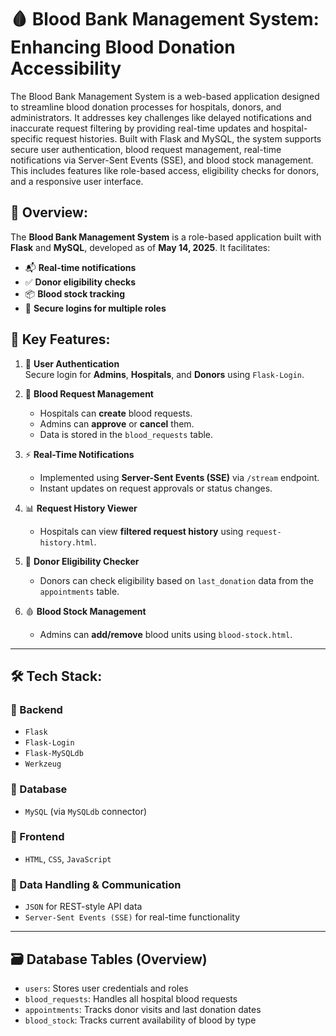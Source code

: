 # 🩸 Blood Bank Management System: Enhancing Blood Donation Accessibility

The Blood Bank Management System is a web-based application designed to streamline blood donation processes for hospitals, donors, and administrators. It addresses key challenges like delayed notifications and inaccurate request filtering by providing real-time updates and hospital-specific request histories. Built with Flask and MySQL, the system supports secure user authentication, blood request management, real-time notifications via Server-Sent Events (SSE), and blood stock management. This includes features like role-based access, eligibility checks for donors, and a responsive user interface.

## 📌 Overview:

The **Blood Bank Management System** is a role-based application built with **Flask** and **MySQL**, developed as of **May 14, 2025**. It facilitates:

- 📬 **Real-time notifications**
- ✅ **Donor eligibility checks**
- 📦 **Blood stock tracking**
- 🔐 **Secure logins for multiple roles**

## 🚀 Key Features:

1. 🔐 **User Authentication**  
   Secure login for **Admins**, **Hospitals**, and **Donors** using `Flask-Login`.

2. 📝 **Blood Request Management**  
   - Hospitals can **create** blood requests.
   - Admins can **approve** or **cancel** them.
   - Data is stored in the `blood_requests` table.

3. ⚡ **Real-Time Notifications**  
   - Implemented using **Server-Sent Events (SSE)** via `/stream` endpoint.
   - Instant updates on request approvals or status changes.

4. 📊 **Request History Viewer**  
   - Hospitals can view **filtered request history** using `request-history.html`.

5. 🧪 **Donor Eligibility Checker**  
   - Donors can check eligibility based on `last_donation` data from the `appointments` table.

6. 🩸 **Blood Stock Management**  
   - Admins can **add/remove** blood units using `blood-stock.html`.

---

## 🛠️ Tech Stack:

### 🎯 Backend
- `Flask`
- `Flask-Login`
- `Flask-MySQLdb`
- `Werkzeug`

### 🧠 Database
- `MySQL` (via `MySQLdb` connector)

### 🎨 Frontend
- `HTML`, `CSS`, `JavaScript`

### 🔄 Data Handling & Communication
- `JSON` for REST-style API data
- `Server-Sent Events (SSE)` for real-time functionality

---

## 🗃️ Database Tables (Overview)

- `users`: Stores user credentials and roles
- `blood_requests`: Handles all hospital blood requests
- `appointments`: Tracks donor visits and last donation dates
- `blood_stock`: Tracks current availability of blood by type

